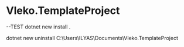 # Vleko.TemplateProject

--TEST
dotnet new install .

dotnet new uninstall C:\Users\ILYAS\Documents\Vleko.TemplateProject
